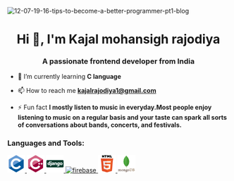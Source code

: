 ![12-07-19-16-tips-to-become-a-better-programmer-pt1-blog](https://user-images.githubusercontent.com/87375740/127303020-c65b6fbb-b64b-4e38-b62f-e45180556cfc.jpg)
<h1 align="center">Hi 👋, I'm Kajal mohansigh rajodiya</h1>
<h3 align="center">A passionate frontend developer from India</h3>

- 🌱 I’m currently learning **C language**

- 📫 How to reach me **kajalrajodiya1@gmail.com**

- ⚡ Fun fact **I mostly listen to music in everyday.Most people enjoy listening to music on a regular basis and your taste can spark all sorts of conversations about bands, concerts, and festivals.**


<h3 align="left">Languages and Tools:</h3>
<p align="left"> <a href="https://www.cprogramming.com/" target="_blank"> <img src="https://raw.githubusercontent.com/devicons/devicon/master/icons/c/c-original.svg" alt="c" width="40" height="40"/> </a> <a href="https://www.w3schools.com/cpp/" target="_blank"> <img src="https://raw.githubusercontent.com/devicons/devicon/master/icons/cplusplus/cplusplus-original.svg" alt="cplusplus" width="40" height="40"/> </a> <a href="https://www.djangoproject.com/" target="_blank"> <img src="https://raw.githubusercontent.com/devicons/devicon/master/icons/django/django-original.svg" alt="django" width="40" height="40"/> </a> <a href="https://firebase.google.com/" target="_blank"> <img src="https://www.vectorlogo.zone/logos/firebase/firebase-icon.svg" alt="firebase" width="40" height="40"/> </a> <a href="https://www.w3.org/html/" target="_blank"> <img src="https://raw.githubusercontent.com/devicons/devicon/master/icons/html5/html5-original-wordmark.svg" alt="html5" width="40" height="40"/> </a> <a href="https://www.mongodb.com/" target="_blank"> <img src="https://raw.githubusercontent.com/devicons/devicon/master/icons/mongodb/mongodb-original-wordmark.svg" alt="mongodb" width="40" height="40"/> </a> </p>




